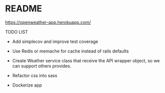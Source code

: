 # README

https://openweather-app.herokuapp.com/ 

TODO LIST

* Add simplecov and improve test coverage

* Use Redis or memache for cache instead of rails defaults

* Create Weather service class that receive the API wrapper object, so we can support others provides.

* Refactor css into sass

* Dockerize app

